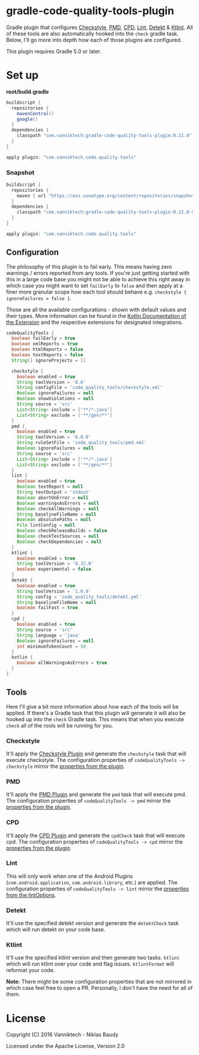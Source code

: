 # gradle-code-quality-tools-plugin

Gradle plugin that configures [Checkstyle](http://checkstyle.sourceforge.net/), [PMD](https://pmd.github.io/), [CPD](https://pmd.github.io/pmd-6.0.0/#cpd), [Lint](https://developer.android.com/studio/write/lint.html), [Detekt](https://github.com/arturbosch/detekt) & [Ktlint](https://github.com/shyiko/ktlint). All of these tools are also automatically hooked into the `check` gradle task. Below, I'll go more into depth how each of those plugins are configured.

This plugin requires Gradle 5.0 or later.

# Set up

**root/build.gradle**

```gradle
buildscript {
  repositories {
    mavenCentral()
    google()
  }
  dependencies {
    classpath "com.vanniktech:gradle-code-quality-tools-plugin:0.21.0"
  }
}

apply plugin: "com.vanniktech.code.quality.tools"
```

### Snapshot

```gradle
buildscript {
  repositories {
    maven { url "https://oss.sonatype.org/content/repositories/snapshots" }
  }
  dependencies {
    classpath "com.vanniktech:gradle-code-quality-tools-plugin:0.22.0-SNAPSHOT"
  }
}

apply plugin: "com.vanniktech.code.quality.tools"
```

## Configuration

The philosophy of this plugin is to fail early. This means having zero warnings / errors reported from any tools. If you're just getting started with this in a large code base you might not be able to achieve this right away in which case you might want to set `failEarly` to `false` and then apply at a finer more granular scope how each tool should behave e.g. `checkstyle { ignoreFailures = false }`.

Those are all the available configurations - shown with default values and their types. More information can be found in the [Kotlin Documentation of the Extension](src/main/kotlin/com/vanniktech/code/quality/tools/CodeQualityToolsPluginExtension.kt) and the respective extensions for designated integrations.

```groovy
codeQualityTools {
  boolean failEarly = true
  boolean xmlReports = true
  boolean htmlReports = false
  boolean textReports = false
  String[] ignoreProjects = []

  checkstyle {
    boolean enabled = true
    String toolVersion = '8.6'
    String configFile = 'code_quality_tools/checkstyle.xml'
    Boolean ignoreFailures = null
    Boolean showViolations = null
    String source = 'src'
    List<String> include = ['**/*.java']
    List<String> exclude = ['**/gen/**']
  }
  pmd {
    boolean enabled = true
    String toolVersion = '6.0.0'
    String ruleSetFile = 'code_quality_tools/pmd.xml'
    Boolean ignoreFailures = null
    String source = 'src'
    List<String> include = ['**/*.java']
    List<String> exclude = ['**/gen/**']
  }
  lint {
    boolean enabled = true
    Boolean textReport = null
    String textOutput = 'stdout'
    Boolean abortOnError = null
    Boolean warningsAsErrors = null
    Boolean checkAllWarnings = null
    String baselineFileName = null
    Boolean absolutePaths = null
    File lintConfig = null
    Boolean checkReleaseBuilds = false
    Boolean checkTestSources = null
    Boolean checkDependencies = null
  }
  ktlint {
    boolean enabled = true
    String toolVersion = '0.32.0'
    boolean experimental = false
  }
  detekt {
    boolean enabled = true
    String toolVersion = '1.0.0'
    String config = 'code_quality_tools/detekt.yml'
    String baselineFileName = null
    boolean failFast = true
  }
  cpd {
    boolean enabled = true
    String source = 'src'
    String language = 'java'
    Boolean ignoreFailures = null
    int minimumTokenCount = 50
  }
  kotlin {
    boolean allWarningsAsErrors = true
  }
}
```

## Tools

Here I'll give a bit more information about how each of the tools will be applied. If there's a Gradle task that this plugin will generate it will also be hooked up into the `check` Gradle task. This means that when you execute `check` all of the rools will be running for you.

### Checkstyle

It'll apply the [Checkstyle Plugin](https://docs.gradle.org/current/userguide/checkstyle_plugin.html) and generate the `checkstyle` task that will execute checkstyle. The configuration properties of `codeQualityTools -> checkstyle` mirror the [properties from the plugin](https://docs.gradle.org/current/dsl/org.gradle.api.plugins.quality.CheckstyleExtension.html).

### PMD

It'll apply the [PMD Plugin](https://docs.gradle.org/current/userguide/pmd_plugin.html) and generate the `pmd` task that will execute pmd. The configuration properties of `codeQualityTools -> pmd` mirror the [properties from the plugin](https://docs.gradle.org/current/dsl/org.gradle.api.plugins.quality.PmdExtension.html).

### CPD

It'll apply the [CPD Plugin](https://github.com/aaschmid/gradle-cpd-plugin) and generate the `cpdCheck` task that will execute cpd. The configuration properties of `codeQualityTools -> cpd` mirror the [properties from the plugin](https://github.com/aaschmid/gradle-cpd-plugin#options).

### Lint

This will only work when one of the Android Plugins (`com.android.application`, `com.android.library`, etc.) are applied. The configuration properties of `codeQualityTools -> lint` mirror the [properties from the lintOptions](https://google.github.io/android-gradle-dsl/current/com.android.build.gradle.internal.dsl.LintOptions.html).

### Detekt

It'll use the specified detekt version and generate the `detektCheck` task which will run detekt on your code base.

### Ktlint

It'll use the specified ktlint version and then generate two tasks. `ktlint` which will run ktlint over your code and flag issues. `ktlintFormat` will reformat your code.

**Note:** There might be some configuration properties that are not mirrored in which case feel free to open a PR. Personally, I don't have the need for all of them.

# License

Copyright (C) 2016 Vanniktech - Niklas Baudy

Licensed under the Apache License, Version 2.0
